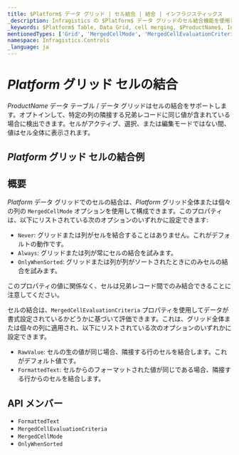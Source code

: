 ```yaml
---
title: $Platform$ データ グリッド | セル結合 | 結合 | インフラジスティックス
_description: Infragistics の $Platform$ データ グリッドのセル結合機能を使用して、重複する値を持つセルを結合します。
_keywords: $Platform$ Table, Data Grid, cell merging, $ProductName$, Infragistics, $Platform$ テーブル, データ グリッド, セル結合, インフラジスティックス
mentionedTypes: ['Grid', 'MergedCellMode', 'MergedCellEvaluationCriteria']
namespace: Infragistics.Controls
_language: ja
---
```


# $Platform$ グリッド セルの結合

$ProductName$ データ テーブル / データ グリッドはセルの結合をサポートします。オプトインして、特定の列の隣接する兄弟レコードに同じ値が含まれている場合に検出できます。セルがアクティブ、選択、または編集モードではない間、値はセル全体に表示されます。

## $Platform$ グリッド セルの結合例

<code-view style="height: 600px"
           data-demos-base-url="{environment:dvDemosBaseUrl}"
           iframe-src="{environment:dvDemosBaseUrl}/grids/data-grid-cell-merging"
           alt="$Platform$ グリッド セルの結合例"
           github-src="grids/data-grid/cell-merging">
</code-view>

<div class="divider--half"></div>

## 概要

$Platform$ データ グリッドでのセルの結合は、$Platform$ グリッド全体または個々の列の `MergedCellMode` オプションを使用して構成できます。このプロパティは、以下にリストされている次のオプションのいずれかに設定できます:

- `Never`: グリッドまたは列がセルを結合することはありません。これがデフォルトの動作です。
- `Always`: グリッドまたは列が常にセルの結合を試みます。
- `OnlyWhenSorted`: グリッドまたは列が列がソートされたときにのみセルの結合を試みます。

このプロパティの値に関係なく、セルは兄弟レコード間でのみ結合できることに注意してください。

セルの結合は、`MergedCellEvaluationCriteria` プロパティを使用してデータが書式設定されているかどうかに基づいて評価できます。これは、グリッド全体または個々の列に適用され、以下にリストされている次のオプションのいずれかに設定できます。

- `RawValue`: セルの生の値が同じ場合、隣接する行のセルを結合します。これがデフォルト値です。
- `FormattedText`: セルからのフォーマットされた値が同じである場合、隣接する行からのセルを結合します。

<div class="divider--half"></div>

## API メンバー

 - `FormattedText`
 - `MergedCellEvaluationCriteria`
 - `MergedCellMode`
 - `OnlyWhenSorted`